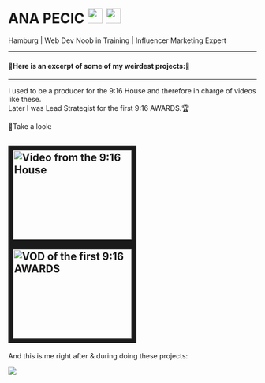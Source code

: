 # ANA PECIC [<img src="https://upload.wikimedia.org/wikipedia/commons/c/ca/LinkedIn_logo_initials.png" width="30" height="30">](https://www.linkedin.com/in/ana-pecic/) [<img src="https://upload.wikimedia.org/wikipedia/commons/e/e7/Instagram_logo_2016.svg" width="30" height="30">](https://www.instagram.com/ana.pec/)
Hamburg | Web Dev Noob in Training | Influencer Marketing Expert 

---
#### 🌟Here is an excerpt of some of my weirdest projects:🌟
---
I used to be a producer for the 9:16 House and therefore in charge of videos like these.   
Later I was Lead Strategist for the first 9:16 AWARDS.🏆  

🥹Take a look: 

<a href="http://www.youtube.com/watch?feature=player_embedded&v=c4wiedUlmLY
" target="_blank"><img src="http://img.youtube.com/vi/c4wiedUlmLY/0.jpg" 
alt="Video from the 9:16 House" width="240" height="180" border="10" /></a>
<a href="http://www.youtube.com/watch?feature=player_embedded&v=a6XLFA-XQ3w" target="_blank"><img src="http://img.youtube.com/vi/a6XLFA-XQ3w/0.jpg" 
alt="VOD of the first 9:16 AWARDS" width="240" height="180" border="10" /></a>
---

And this is me right after & during doing these projects:

![](https://media.giphy.com/media/3o7TKxR1Eh6HlQComs/giphy.gif?cid=ecf05e47iy17v8sao2cesz4q3yxc3y1bxcx6cw69qeeviz19&ep=v1_gifs_search&rid=giphy.gif)
